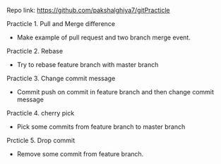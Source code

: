 Repo link: https://github.com/pakshalghiya7/gitPracticle


Practicle 1. Pull and Merge difference

- Make example of pull request and two branch merge event.

Practicle 2. Rebase

- Try to rebase feature branch with master branch 

Practicle 3. Change commit message

- Commit push on commit in feature branch and then change commit message

Practicle 4. cherry pick

- Pick some commits from feature branch to master branch


Prcticle 5. Drop commit

- Remove some commit from feature branch.
